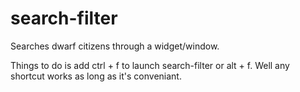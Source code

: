 # search-filter
Searches dwarf citizens through a widget/window. 

Things to do is add ctrl + f to launch search-filter or alt + f. Well any shortcut works as long as it's conveniant.
